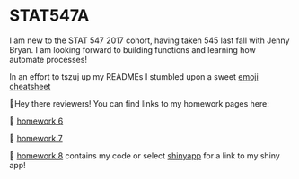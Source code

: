 # STAT547A

I am new to the STAT 547 2017 cohort, having taken 545 last fall with Jenny Bryan. I am looking forward to building functions and learning how automate processes! 


In an effort to tszuj up my READMEs I stumbled upon a sweet [emoji cheatsheet](https://www.webpagefx.com/tools/emoji-cheat-sheet/)


:wave:Hey there reviewers! You can find links to my homework pages here:

:water_buffalo: [homework 6](https://github.com/emwest/STAT547A/tree/master/hw6)

:ram: [homework 7](https://github.com/emwest/STAT547A/tree/master/hw07)

:ox: [homework 8](https://github.com/emwest/STAT547A/tree/master/hw08) contains my code or select [shinyapp](https://emwest.shinyapps.io/Sample_for_STAT547_emwest_2017/) for a link to my shiny app!